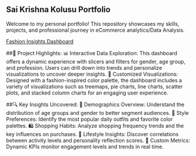 ## **Sai Krishna Kolusu Portfolio**  
Welcome to my personal portfolio! This repository showcases my skills, projects, and professional journey in eCommerce analytics/Data Analysis.

[Fashion Insights Dashboard](https://saikrishnakolusu.github.io/PowerBI-Fashion-Insights-Dashboard/)

##💼 Project Highlights:
 📊 Interactive Data Exploration: This dashboard offers a dynamic experience with slicers and filters for gender, age group, and profession. Users can drill down into trends and personalize visualizations to uncover deeper insights.
 🎨 Customized Visualizations: Designed with a fashion-inspired color palette, the dashboard includes a variety of visualizations such as treemaps, pie charts, line charts, scatter plots, and stacked column charts for an engaging user experience.

##🔍 Key Insights Uncovered:
 👥 Demographics Overview: Understand the distribution of age groups and gender to better segment audiences.
 🎨 Style Preferences: Identify the most popular daily outfits and favorite color palettes.
 🛍️ Shopping Habits: Analyze shopping frequency trends and the key influences on purchases.
 🌟 Lifestyle Insights: Discover correlations between activity levels and personality reflection scores.
 🎯 Custom Metrics: Dynamic KPIs monitor engagement levels and trends in real time.
